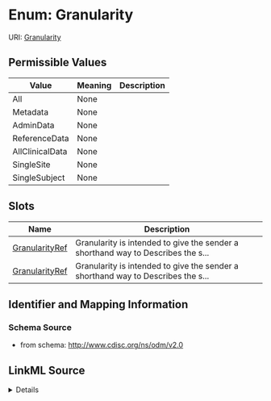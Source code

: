 # Enum: Granularity



URI: [Granularity](Granularity)

## Permissible Values

| Value | Meaning | Description |
| --- | --- | --- |
| All | None |  |
| Metadata | None |  |
| AdminData | None |  |
| ReferenceData | None |  |
| AllClinicalData | None |  |
| SingleSite | None |  |
| SingleSubject | None |  |




## Slots

| Name | Description |
| ---  | --- |
| [GranularityRef](GranularityRef.md) | Granularity is intended to give the sender a shorthand way to Describes the s... |
| [GranularityRef](GranularityRef.md) | Granularity is intended to give the sender a shorthand way to Describes the s... |






## Identifier and Mapping Information







### Schema Source


* from schema: http://www.cdisc.org/ns/odm/v2.0




## LinkML Source

<details>
```yaml
name: Granularity
from_schema: http://www.cdisc.org/ns/odm/v2.0
rank: 1000
permissible_values:
  All:
    text: All
    is_a: Granularity
  Metadata:
    text: Metadata
    is_a: Granularity
  AdminData:
    text: AdminData
    is_a: Granularity
  ReferenceData:
    text: ReferenceData
    is_a: Granularity
  AllClinicalData:
    text: AllClinicalData
    is_a: Granularity
  SingleSite:
    text: SingleSite
    is_a: Granularity
  SingleSubject:
    text: SingleSubject
    is_a: Granularity

```
</details>

